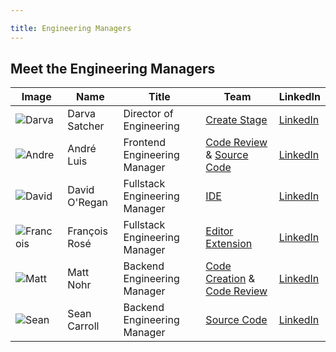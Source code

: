 ```yaml
---

title: Engineering Managers
---
```









## Meet the Engineering Managers

| Image | Name | Title | Team | LinkedIn |
| ----- | ---- | ----- | ---- | -------- |
 | ![](https://about.gitlab.com/images/team/darvasatcher-crop.jpg "Darva") | Darva Satcher | Director of Engineering | [Create Stage](/handbook/engineering/development/dev/create/) | [LinkedIn](https://www.linkedin.com/in/darva-satcher-34a288a/) |
 | ![](https://about.gitlab.com/images/team/andreluis-crop.jpg "Andre") | André Luis | Frontend Engineering Manager |  [Code Review](/handbook/engineering/development/dev/create/code-review/frontend/) & [Source Code](/handbook/engineering/development/dev/create/code-review/frontend/) | [LinkedIn](https://www.linkedin.com/in/andr3/) |
 | ![](https://about.gitlab.com/images/team/davidoregan-crop.jpg "David") | David O'Regan | Fullstack Engineering Manager | [IDE](/handbook/engineering/development/dev/create/ide/) | [LinkedIn](https://www.linkedin.com/in/oregand7/) |
 | ![](https://about.gitlab.com/images/team/francoisrose-crop.jpg "Francois") | François Rosé | Fullstack Engineering Manager | [Editor Extension](/handbook/engineering/development/dev/create/editor-extensions/) | [LinkedIn](https://www.linkedin.com/in/fvarose) | 
 | ![](https://about.gitlab.com/images/team/mattnohr-crop.jpg "Matt") | Matt Nohr | Backend Engineering Manager | [Code Creation](/handbook/engineering/development/dev/create/code-creation/) & [Code Review](/handbook/engineering/development/dev/create/code-review/backend/) | [LinkedIn](https://www.linkedin.com/in/matthewnohr/) |
 | ![](https://about.gitlab.com/images/team/SeanCarroll-crop.jpg "Sean") | Sean Carroll | Backend Engineering Manager | [Source Code](/handbook/engineering/development/dev/create/source-code-be/) | [LinkedIn](https://www.linkedin.com/in/sfcarroll/) |
 
 